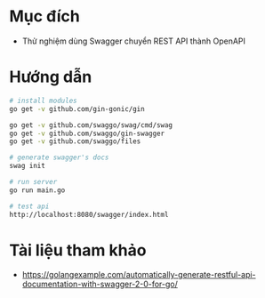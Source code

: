 # Mục đích
- Thử nghiệm dùng Swagger chuyển REST API thành OpenAPI


# Hướng dẫn

```bash
# install modules
go get -v github.com/gin-gonic/gin

go get -v github.com/swaggo/swag/cmd/swag
go get -v github.com/swaggo/gin-swagger
go get -v github.com/swaggo/files

# generate swagger's docs
swag init

# run server
go run main.go

# test api
http://localhost:8080/swagger/index.html

```
# Tài liệu tham khảo
- https://golangexample.com/automatically-generate-restful-api-documentation-with-swagger-2-0-for-go/